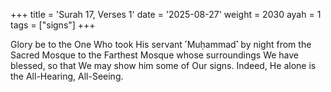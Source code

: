 +++
title = 'Surah 17, Verses 1'
date = '2025-08-27'
weight = 2030
ayah = 1
tags = ["signs"]
+++

Glory be to the One Who took His servant ˹Muḥammad˺ by night from the Sacred Mosque to the Farthest Mosque whose surroundings We have blessed, so that We may show him some of Our signs. Indeed, He alone is the All-Hearing, All-Seeing.